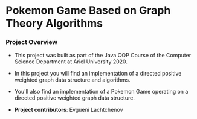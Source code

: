 # Pokemon Game Based on Graph Theory Algorithms

### Project Overview

- This project was built as part of the Java OOP Course of the Computer Science Department at Ariel University 2020.

- In this project you will find an implementation of a directed positive weighted graph data structure and algorithms.

- You'll also find an implementation of a Pokemon Game operating on a directed positive weighted graph data structure.

- **Project contributors**: Evgueni Lachtchenov
